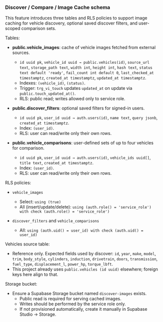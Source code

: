 ### Discover / Compare / Image Cache schema

This feature introduces three tables and RLS policies to support image caching for vehicle discovery, optional saved discover filters, and user-scoped comparison sets.

Tables:

- **public.vehicle_images**: cache of vehicle images fetched from external sources.
  - `id uuid pk`, `vehicle_id uuid → public.vehicles(id)`, `source_url text`, `storage_path text`, `width int`, `height int`, `hash text`, `status text default 'ready'`, `fail_count int default 0`, `last_checked_at timestamptz`, `created_at timestamptz`, `updated_at timestamptz`.
  - Indexes: `(vehicle_id)`, `(status)`.
  - Trigger: `trg_vi_touch` updates `updated_at` on update via `public.touch_updated_at()`.
  - RLS: public read; writes allowed only to service role.

- **public.discover_filters**: optional saved filters for signed-in users.
  - `id uuid pk`, `user_id uuid → auth.users(id)`, `name text`, `query jsonb`, `created_at timestamptz`.
  - Index: `(user_id)`.
  - RLS: user can read/write only their own rows.

- **public.vehicle_comparisons**: user-defined sets of up to four vehicles for comparison.
  - `id uuid pk`, `user_id uuid → auth.users(id)`, `vehicle_ids uuid[]`, `title text`, `created_at timestamptz`.
  - Index: `(user_id)`.
  - RLS: user can read/write only their own rows.

RLS policies:

- `vehicle_images`
  - Select: `using (true)`
  - All (insert/update/delete): `using (auth.role() = 'service_role') with check (auth.role() = 'service_role')`

- `discover_filters` and `vehicle_comparisons`
  - All: `using (auth.uid() = user_id) with check (auth.uid() = user_id)`

Vehicles source table:

- Reference only. Expected fields used by discover: `id`, `year`, `make`, `model`, `trim`, `body_style`, `cylinders`, `induction`, `drivetrain`, `doors`, `transmission`, `fuel_type`, `displacement_l`, `power_hp`, `torque_lbft`.
- This project already uses `public.vehicles (id uuid)` elsewhere; foreign keys here align to that.

Storage bucket:

- Ensure a Supabase Storage bucket named `discover-images` exists.
  - Public read is required for serving cached images.
  - Writes should be performed by the service role only.
  - If not provisioned automatically, create it manually in Supabase Studio → Storage.


